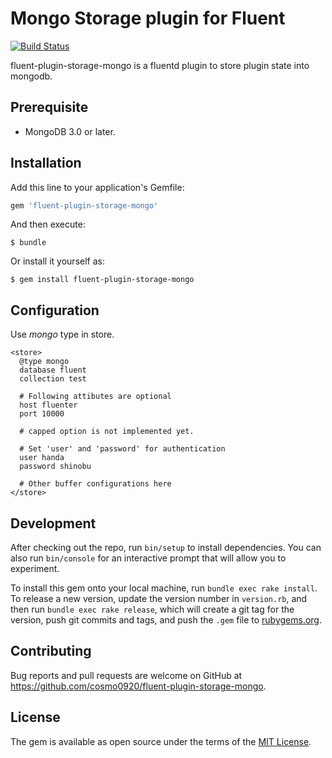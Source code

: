 # Mongo Storage plugin for Fluent

[![Build Status](https://travis-ci.org/cosmo0920/fluent-plugin-storage-mongo.svg?branch=master)](https://travis-ci.org/cosmo0920/fluent-plugin-storage-mongo)

fluent-plugin-storage-mongo is a fluentd plugin to store plugin state into mongodb.

## Prerequisite

* MongoDB 3.0 or later.

## Installation

Add this line to your application's Gemfile:

```ruby
gem 'fluent-plugin-storage-mongo'
```

And then execute:

    $ bundle

Or install it yourself as:

    $ gem install fluent-plugin-storage-mongo

## Configuration

Use _mongo_ type in store.

```aconf
<store>
  @type mongo
  database fluent
  collection test

  # Following attibutes are optional
  host fluenter
  port 10000

  # capped option is not implemented yet.

  # Set 'user' and 'password' for authentication
  user handa
  password shinobu

  # Other buffer configurations here
</store>
```

## Development

After checking out the repo, run `bin/setup` to install dependencies. You can also run `bin/console` for an interactive prompt that will allow you to experiment.

To install this gem onto your local machine, run `bundle exec rake install`. To release a new version, update the version number in `version.rb`, and then run `bundle exec rake release`, which will create a git tag for the version, push git commits and tags, and push the `.gem` file to [rubygems.org](https://rubygems.org).

## Contributing

Bug reports and pull requests are welcome on GitHub at https://github.com/cosmo0920/fluent-plugin-storage-mongo.


## License

The gem is available as open source under the terms of the [MIT License](http://opensource.org/licenses/MIT).
